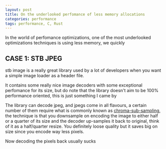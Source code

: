 ```yaml
---
layout: post
title: On the underlooked perfomance of less memory allocations
categories: performance
tags: performance, C, Rust
---
```


In the world of perfomance optimizations, one of the most underlooked optimizations techniques is using less memory, we quickly 


## CASE 1: STB JPEG

stb image is a really great library used by a lot of developers when you want a simple image loader as a header file.

It contains some really nice image decoders with some exceptional perfomance for its size, but do note that the library doesn't aim to be 100% performance oriented, this is just something I came by


The library can decode jpeg, and jpegs come in all flavours, a certain number of them require what is commonly known as [chroma-sub-sampling](https://en.wikipedia.org/wiki/Chroma_subsampling), the technique is that you downsample on encoding the image to either half or a quarter of its size and the decoder up-samples it back to original, think of it as a half/quarter resize.  You definitely loose quality but it saves big on size since you encode way less pixels.

Now decoding the pixels back usually sucks
